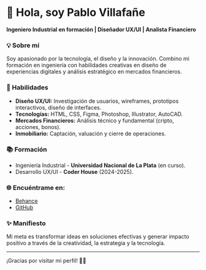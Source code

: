 # 👋 Hola, soy Pablo Villafañe

**Ingeniero Industrial en formación | Diseñador UX/UI | Analista Financiero**

### 💡 Sobre mí
Soy apasionado por la tecnología, el diseño y la innovación. Combino mi formación en ingeniería con habilidades creativas en diseño de experiencias digitales y análisis estratégico en mercados financieros.

### 🚀 Habilidades
- **Diseño UX/UI:** Investigación de usuarios, wireframes, prototipos interactivos, diseño de interfaces.  
- **Tecnologías:** HTML, CSS, Figma, Photoshop, Illustrator, AutoCAD.  
- **Mercados Financieros:** Análisis técnico y fundamental (cripto, acciones, bonos).  
- **Inmobiliario:** Captación, valuación y cierre de operaciones.

### 📚 Formación
- Ingeniería Industrial - **Universidad Nacional de La Plata** (en curso).  
- Desarrollo UX/UI - **Coder House** (2024-2025).

### 🌐 Encuéntrame en:
- [Behance](https://www.behance.net/pablovilla5)  
- [GitHub](https://github.com/pablovillafane10)

### ✨ Manifiesto
Mi meta es transformar ideas en soluciones efectivas y generar impacto positivo a través de la creatividad, la estrategia y la tecnología.

---

¡Gracias por visitar mi perfil! 👨‍💻
